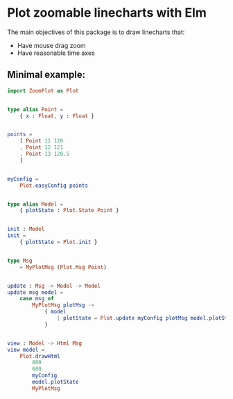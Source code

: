# Plot zoomable linecharts with Elm

The main objectives of this package is to draw linecharts that:
* Have mouse drag zoom
* Have reasonable time axes

## Minimal example:

```elm
import ZoomPlot as Plot


type alias Point =
    { x : Float, y : Float }


points =
    [ Point 11 120
    , Point 12 121
    , Point 13 120.5
    ]


myConfig =
    Plot.easyConfig points


type alias Model =
    { plotState : Plot.State Point }


init : Model
init =
    { plotState = Plot.init }


type Msg
    = MyPlotMsg (Plot.Msg Point)


update : Msg -> Model -> Model
update msg model =
    case msg of
        MyPlotMsg plotMsg ->
            { model
                | plotState = Plot.update myConfig plotMsg model.plotState
            }


view : Model -> Html Msg
view model =
    Plot.drawHtml
        800
        600
        myConfig
        model.plotState
        MyPlotMsg
```
